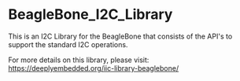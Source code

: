 # BeagleBone_I2C_Library
This is an I2C Library for the BeagleBone that consists of the API's to support the standard I2C operations.

For more details on this library, please visit:  https://deeplyembedded.org/iic-library-beaglebone/
